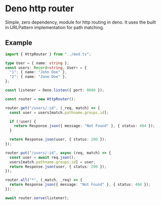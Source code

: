 # Deno http router

Simple, zero dependency, module for http routing in deno. It uses the built in URLPattern implementation for path matching.

## Example

```typescript
import { HttpRouter } from "../mod.ts";

type User = { name: string };
const users: Record<string, User> = {
  "1": { name: "John Doe" },
  "2": { name: "Jane Doe" },
};

const listener = Deno.listen({ port: 8080 });

const router = new HttpRouter();

router.get("/users/:id", (_req, match) => {
  const user = users[match.pathname.groups.id];

  if (!user) {
    return Response.json({ message: "Not Found" }, { status: 404 });
  }

  return Response.json(user, { status: 200 });
});

router.put("/users/:id", async (req, match) => {
  const user = await req.json();
  users[match.pathname.groups.id] = user;
  return Response.json(user, { status: 200 });
});

router.all("*", (_match, _req) => {
  return Response.json({ message: "Not Found" }, { status: 404 });
});

await router.serve(listener);
```
